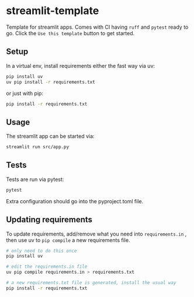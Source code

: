 # streamlit-template
Template for streamlit apps. Comes with CI having `ruff` and `pytest` ready to
go. Click the `Use this template` button to get started.

## Setup

In a virtual env, install requirements either the fast way via uv:
```bash
pip install uv
uv pip install -r requirements.txt
```
or just with pip:
```bash
pip install -r requirements.txt
```

## Usage

The streamlit app can be started via:
```bash
streamlit run src/app.py
```

## Tests

Tests are run via pytest:

```bash
pytest
```

Extra configuration should go into the pyproject.toml file.

## Updating requirements

To update requirements, add/remove what you need into `requirements.in` , then use
uv to `pip compile` a new requirements file.

```bash
# only need to do this once
pip install uv

# edit the requirements.in file
uv pip compile requirements.in > requirements.txt

# a new requirements.txt file is generated, install the usual way
pip install -r requirements.txt
```
